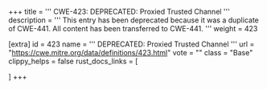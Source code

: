 +++
title = '''
CWE-423: DEPRECATED: Proxied Trusted Channel
'''
description	= '''
This entry has been deprecated because it was a duplicate of CWE-441. All content has been transferred to CWE-441.
'''
weight = 423

[extra]
id = 423
name = '''
DEPRECATED: Proxied Trusted Channel
'''
url = "https://cwe.mitre.org/data/definitions/423.html"
vote = ""
class = "Base"
clippy_helps = false
rust_docs_links = [
	
]
+++
